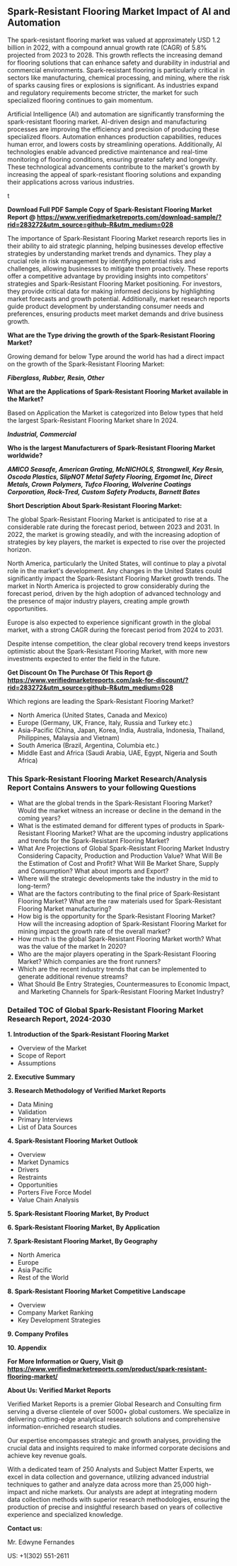 <h2>Spark-Resistant Flooring Market Impact of AI and Automation</h2><p>The spark-resistant flooring market was valued at approximately USD 1.2 billion in 2022, with a compound annual growth rate (CAGR) of 5.8% projected from 2023 to 2028. This growth reflects the increasing demand for flooring solutions that can enhance safety and durability in industrial and commercial environments. Spark-resistant flooring is particularly critical in sectors like manufacturing, chemical processing, and mining, where the risk of sparks causing fires or explosions is significant. As industries expand and regulatory requirements become stricter, the market for such specialized flooring continues to gain momentum.</p><p>Artificial Intelligence (AI) and automation are significantly transforming the spark-resistant flooring market. AI-driven design and manufacturing processes are improving the efficiency and precision of producing these specialized floors. Automation enhances production capabilities, reduces human error, and lowers costs by streamlining operations. Additionally, AI technologies enable advanced predictive maintenance and real-time monitoring of flooring conditions, ensuring greater safety and longevity. These technological advancements contribute to the market's growth by increasing the appeal of spark-resistant flooring solutions and expanding their applications across various industries.</p>t</p><p id="" class=""><strong>Download Full PDF Sample Copy of Spark-Resistant Flooring Market Report @ <a href="https://www.verifiedmarketreports.com/download-sample/?rid=283272&utm_source=github-R&utm_medium=028" target="_blank">https://www.verifiedmarketreports.com/download-sample/?rid=283272&utm_source=github-R&utm_medium=028</a></strong></p><p>The importance of&nbsp;Spark-Resistant Flooring Market research reports lies in their ability to aid strategic planning, helping businesses develop effective strategies by understanding market trends and dynamics. They play a crucial role in risk management by identifying potential risks and challenges, allowing businesses to mitigate them proactively. These reports offer a competitive advantage by providing insights into competitors' strategies and Spark-Resistant Flooring Market positioning. For investors, they provide critical data for making informed decisions by highlighting market forecasts and growth potential. Additionally, market research reports guide product development by understanding consumer needs and preferences, ensuring products meet market demands and drive business growth.</p><p><strong>What are the&nbsp;Type driving the growth of the Spark-Resistant Flooring Market?</strong></p><p id="" class="">Growing demand for below Type around the world has had a direct impact on the growth of the Spark-Resistant Flooring Market:</p><em><strong>Fiberglass, Rubber, Resin, Other</strong></em></p><strong>What are the&nbsp;Applications&nbsp;of Spark-Resistant Flooring Market available in the Market?</strong></p><p id="" class="">Based on Application the Market is categorized into Below types that held the largest Spark-Resistant Flooring Market share In 2024.</p><em><strong>Industrial, Commercial</strong></em></p><strong>Who is the largest Manufacturers of Spark-Resistant Flooring Market worldwide?</strong></p><p><em><strong>AMICO Seasafe, American Grating, McNICHOLS, Strongwell, Key Resin, Oscoda Plastics, SlipNOT Metal Safety Flooring, Ergomat Inc, Direct Metals, Crown Polymers, Tufco Flooring, Wolverine Coatings Corporation, Rock-Tred, Custom Safety Products, Barnett Bates</strong></em></p><p id="" class=""><strong>Short Description About Spark-Resistant Flooring Market:</strong></p><p>The global Spark-Resistant Flooring Market is anticipated to rise at a considerable rate during the forecast period, between 2023 and 2031. In 2022, the market is growing steadily, and with the increasing adoption of strategies by key players, the market is expected to rise over the projected horizon.</p><p>North America, particularly the United States, will continue to play a pivotal role in the market's development. Any changes in the United States could significantly impact the Spark-Resistant Flooring Market growth trends. The market in North America is projected to grow considerably during the forecast period, driven by the high adoption of advanced technology and the presence of major industry players, creating ample growth opportunities.</p><p>Europe is also expected to experience significant growth in the global market, with a strong CAGR during the forecast period from 2024 to 2031.</p><p>Despite intense competition, the clear global recovery trend keeps investors optimistic about the Spark-Resistant Flooring Market, with more new investments expected to enter the field in the future.</p><p id="" class=""><strong>Get Discount On The Purchase Of This Report @ <a href="https://www.verifiedmarketreports.com/ask-for-discount/?rid=283272&utm_source=github-R&utm_medium=028" target="_blank">https://www.verifiedmarketreports.com/ask-for-discount/?rid=283272&utm_source=github-R&utm_medium=028</a></strong></p>Which regions are leading the Spark-Resistant Flooring Market?</p><ul><li>North America (United States, Canada and Mexico)</li><li>Europe (Germany, UK, France, Italy, Russia and Turkey etc.)</li><li>Asia-Pacific (China, Japan, Korea, India, Australia, Indonesia, Thailand, Philippines, Malaysia and Vietnam)</li><li>South America (Brazil, Argentina, Columbia etc.)</li><li>Middle East and Africa (Saudi Arabia, UAE, Egypt, Nigeria and South Africa)</li></ul><h3 id="" class="">This Spark-Resistant Flooring Market Research/Analysis Report Contains Answers to your following Questions</h3><ul><li>What are the global trends in the Spark-Resistant Flooring Market? Would the market witness an increase or decline in the demand in the coming years?</li><li>What is the estimated demand for different types of products in Spark-Resistant Flooring Market? What are the upcoming industry applications and trends for the Spark-Resistant Flooring Market?</li><li>What Are Projections of Global Spark-Resistant Flooring Market Industry Considering Capacity, Production and Production Value? What Will Be the Estimation of Cost and Profit? What Will Be Market Share, Supply and Consumption? What about imports and Export?</li><li>Where will the strategic developments take the industry in the mid to long-term?</li><li>What are the factors contributing to the final price of Spark-Resistant Flooring Market? What are the raw materials used for Spark-Resistant Flooring Market manufacturing?</li><li>How big is the opportunity for the Spark-Resistant Flooring Market? How will the increasing adoption of Spark-Resistant Flooring Market for mining impact the growth rate of the overall market?</li><li>How much is the global Spark-Resistant Flooring Market worth? What was the value of the market In 2020?</li><li>Who are the major players operating in the Spark-Resistant Flooring Market? Which companies are the front runners?</li><li>Which are the recent industry trends that can be implemented to generate additional revenue streams?</li><li>What Should Be Entry Strategies, Countermeasures to Economic Impact, and Marketing Channels for Spark-Resistant Flooring Market Industry?</li></ul><h3 id="" class="">Detailed TOC of Global Spark-Resistant Flooring Market Research Report, 2024-2030</h3><p id="" class=""><strong>1. Introduction of the Spark-Resistant Flooring Market</strong></p><ul><li>Overview of the Market</li><li>Scope of Report</li><li>Assumptions</li></ul><p id="" class=""><strong>2. Executive Summary</strong></p><p id="" class=""><strong>3. Research Methodology of Verified Market Reports</strong></p><ul><li>Data Mining</li><li>Validation</li><li>Primary Interviews</li><li>List of Data Sources</li></ul><p id="" class=""><strong>4. Spark-Resistant Flooring Market Outlook</strong></p><ul><li>Overview</li><li>Market Dynamics</li><li>Drivers</li><li>Restraints</li><li>Opportunities</li><li>Porters Five Force Model</li><li>Value Chain Analysis</li></ul><p id="" class=""><strong>5. Spark-Resistant Flooring Market, By Product</strong></p><p id="" class=""><strong>6. Spark-Resistant Flooring Market, By Application</strong></p><p id="" class=""><strong>7. Spark-Resistant Flooring Market, By Geography</strong></p><ul><li>North America</li><li>Europe</li><li>Asia Pacific</li><li>Rest of the World</li></ul><p id="" class=""><strong>8. Spark-Resistant Flooring Market Competitive Landscape</strong></p><ul><li>Overview</li><li>Company Market Ranking</li><li>Key Development Strategies</li></ul><p id="" class=""><strong>9. Company Profiles</strong></p><p id="" class=""><strong>10. Appendix</strong></p><p id="" class=""><strong>For More Information or Query, Visit @ <a href="https://www.verifiedmarketreports.com/product/spark-resistant-flooring-market/" target="_blank">https://www.verifiedmarketreports.com/product/spark-resistant-flooring-market/</a></strong></p><p id="" class=""><strong>About Us: Verified Market Reports</strong></p><p id="" class="">Verified Market Reports is a premier Global Research and Consulting firm serving a diverse clientele of over 5000+ global customers. We specialize in delivering cutting-edge analytical research solutions and comprehensive information-enriched research studies.</p><p id="" class="">Our expertise encompasses strategic and growth analyses, providing the crucial data and insights required to make informed corporate decisions and achieve key revenue goals.</p><p id="" class="">With a dedicated team of 250 Analysts and Subject Matter Experts, we excel in data collection and governance, utilizing advanced industrial techniques to gather and analyze data across more than 25,000 high-impact and niche markets. Our analysts are adept at integrating modern data collection methods with superior research methodologies, ensuring the production of precise and insightful research based on years of collective experience and specialized knowledge.</p><p id="" class=""><strong>Contact us:</strong></p><p id="" class="">Mr. Edwyne Fernandes</p><p id="" class="">US: +1(302) 551-2611</p>